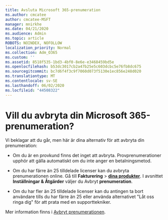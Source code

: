 ```yaml
---
title: Avsluta Microsoft 365-prenumeration
ms.author: cmcatee
author: cmcatee-MSFT
manager: mnirkhe
ms.date: 04/21/2020
ms.audience: Admin
ms.topic: article
ROBOTS: NOINDEX, NOFOLLOW
localization_priority: Normal
ms.collection: Adm_O365
ms.custom: ''
ms.assetid: 8518f535-1bd3-4bf0-8e6e-e3468459bd5e
ms.openlocfilehash: b53dc3017cb2a47b25e5c603dcbc5e76fb8dc675
ms.sourcegitcommit: bc7d6f4f3c9f7060d073f5130e1ec856e248d020
ms.translationtype: MT
ms.contentlocale: sv-SE
ms.lasthandoff: 06/02/2020
ms.locfileid: "44508322"
---
```

# <a name="cancelling-your-microsoft-365-subscription"></a>Vill du avbryta din Microsoft 365-prenumeration?

Vi beklagar att du går, men här är dina alternativ för att avbryta din prenumeration:
  
- Om du är en provkund finns det inget att avbryta. Provprenumerationer upphör att gälla automatiskt om du inte anger en betalningsmetod.

- Om du har färre än 25 tilldelade licenser kan du avbryta prenumerationen online. Gå till **Fakturering** \> **[dina produkter](https://go.microsoft.com/fwlink/p/?linkid=842054)**. I avsnittet **Inställningar & Åtgärder** väljer du Avbryt **prenumeration**.

- Om du har fler än 25 tilldelade licenser kan du antingen ta bort användare tills du har färre än 25 eller använda alternativet "Låt oss ringa dig" för att prata med en supporttekniker.

Mer information finns i [Avbryt prenumerationen](https://docs.microsoft.com/microsoft-365/commerce/subscriptions/cancel-your-subscription).